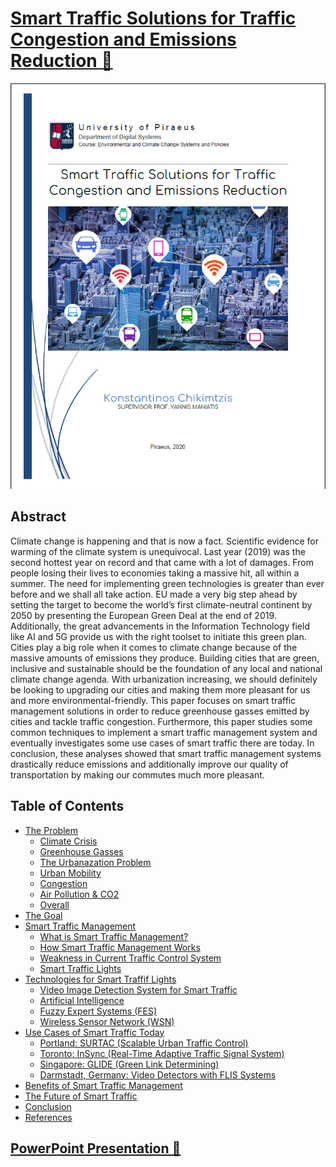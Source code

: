 # [Smart Traffic Solutions for Traffic Congestion and Emissions Reduction 🔗](https://docdro.id/HCokmix)

![Cover](img/cover.png)

## Abstract

Climate change is happening and that is now a fact. Scientific evidence for warming of the climate system is unequivocal. Last year (2019) was the second hottest year on record and that came with a lot of damages. From people losing their lives to economies taking a massive hit, all within a summer. The need for implementing green technologies is greater than ever before and we shall all take action. EU made a very big step ahead by setting the target to become the world’s first climate-neutral continent by 2050 by presenting the European Green Deal at the end of 2019. Additionally, the great advancements in the Information Technology field like AI and 5G provide us with the right toolset to initiate this green plan.
Cities play a big role when it comes to climate change because of the massive amounts of emissions they produce. Building cities that are green, inclusive and sustainable should be the foundation of any local and national climate change agenda. With urbanization increasing, we should definitely be looking to upgrading our cities and making them more pleasant for us and more environmental-friendly. This paper focuses on smart traffic management solutions in order to reduce greenhouse gasses emitted by cities and tackle traffic congestion. Furthermore, this paper studies some common techniques to implement a smart traffic management system and eventually investigates some use cases of smart traffic there are today.
In conclusion, these analyses showed that smart traffic management systems drastically reduce emissions and additionally improve our quality of transportation by making our commutes much more pleasant.

## Table of Contents

- [The Problem](https://www.docdroid.net/HCokmix/smart-traffic-solutions-for-traffic-congestion-and-emissions-reduction.pdf#page=4)
  - [Climate Crisis](https://www.docdroid.net/HCokmix/smart-traffic-solutions-for-traffic-congestion-and-emissions-reduction.pdf#page=5)
  - [Greenhouse Gasses](https://www.docdroid.net/HCokmix/smart-traffic-solutions-for-traffic-congestion-and-emissions-reduction.pdf#page=6)
  - [The Urbanazation Problem](https://www.docdroid.net/HCokmix/smart-traffic-solutions-for-traffic-congestion-and-emissions-reduction.pdf#page=8)
  - [Urban Mobility](https://www.docdroid.net/HCokmix/smart-traffic-solutions-for-traffic-congestion-and-emissions-reduction.pdf#page=12)
  - [Congestion](https://www.docdroid.net/HCokmix/smart-traffic-solutions-for-traffic-congestion-and-emissions-reduction.pdf#page=13)
  - [Air Pollution & CO2](https://www.docdroid.net/HCokmix/smart-traffic-solutions-for-traffic-congestion-and-emissions-reduction.pdf#page=14)
  - [Overall](https://www.docdroid.net/HCokmix/smart-traffic-solutions-for-traffic-congestion-and-emissions-reduction.pdf#page=15)
- [The Goal](https://www.docdroid.net/HCokmix/smart-traffic-solutions-for-traffic-congestion-and-emissions-reduction.pdf#page=17)
- [Smart Traffic Management](https://www.docdroid.net/HCokmix/smart-traffic-solutions-for-traffic-congestion-and-emissions-reduction.pdf#page=19)
  - [What is Smart Traffic Management?](https://www.docdroid.net/HCokmix/smart-traffic-solutions-for-traffic-congestion-and-emissions-reduction.pdf#page=20)
  - [How Smart Traffic Management Works](https://www.docdroid.net/HCokmix/smart-traffic-solutions-for-traffic-congestion-and-emissions-reduction.pdf#page=22)
  - [Weakness in Current Traffic Control System](https://www.docdroid.net/HCokmix/smart-traffic-solutions-for-traffic-congestion-and-emissions-reduction.pdf#page=24)
  - [Smart Traffic Lights](https://www.docdroid.net/HCokmix/smart-traffic-solutions-for-traffic-congestion-and-emissions-reduction.pdf#page=25)
- [Technologies for Smart Traffif Lights](https://www.docdroid.net/HCokmix/smart-traffic-solutions-for-traffic-congestion-and-emissions-reduction.pdf#page=27)
  - [Video Image Detection System for Smart Traffic](https://www.docdroid.net/HCokmix/smart-traffic-solutions-for-traffic-congestion-and-emissions-reduction.pdf#page=28)
  - [Artificial Intelligence](https://www.docdroid.net/HCokmix/smart-traffic-solutions-for-traffic-congestion-and-emissions-reduction.pdf#page=29)
  - [Fuzzy Expert Systems (FES)](https://www.docdroid.net/HCokmix/smart-traffic-solutions-for-traffic-congestion-and-emissions-reduction.pdf#page=31)
  - [Wireless Sensor Network (WSN)](https://www.docdroid.net/HCokmix/smart-traffic-solutions-for-traffic-congestion-and-emissions-reduction.pdf#page=33)
- [Use Cases of Smart Traffic Today](https://www.docdroid.net/HCokmix/smart-traffic-solutions-for-traffic-congestion-and-emissions-reduction.pdf#page=36)
  - [Portland: SURTAC (Scalable Urban Traffic Control)](https://www.docdroid.net/HCokmix/smart-traffic-solutions-for-traffic-congestion-and-emissions-reduction.pdf#page=37)
  - [Toronto: InSync (Real-Time Adaptive Traffic Signal System)](https://www.docdroid.net/HCokmix/smart-traffic-solutions-for-traffic-congestion-and-emissions-reduction.pdf#page=41)
  - [Singapore: GLIDE (Green Link Determining)](https://www.docdroid.net/HCokmix/smart-traffic-solutions-for-traffic-congestion-and-emissions-reduction.pdf#page=45)
  - [Darmstadt, Germany: Video Detectors with FLIS Systems](https://www.docdroid.net/HCokmix/smart-traffic-solutions-for-traffic-congestion-and-emissions-reduction.pdf#page=47)
- [Benefits of Smart Traffic Management](https://www.docdroid.net/HCokmix/smart-traffic-solutions-for-traffic-congestion-and-emissions-reduction.pdf#page=51)
- [The Future of Smart Traffic](https://www.docdroid.net/HCokmix/smart-traffic-solutions-for-traffic-congestion-and-emissions-reduction.pdf#page=54)
- [Conclusion](https://www.docdroid.net/HCokmix/smart-traffic-solutions-for-traffic-congestion-and-emissions-reduction.pdf#page=55)
- [References](https://www.docdroid.net/HCokmix/smart-traffic-solutions-for-traffic-congestion-and-emissions-reduction.pdf#page=56)

## [PowerPoint Presentation 🔗](https://docdro.id/qSzodKE)
